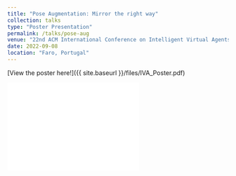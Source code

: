 ```yaml
---
title: "Pose Augmentation: Mirror the right way"
collection: talks
type: "Poster Presentation"
permalink: /talks/pose-aug
venue: "22nd ACM International Conference on Intelligent Virtual Agents"
date: 2022-09-08
location: "Faro, Portugal"
---
```


[View the poster here!]({{ site.baseurl }}/files/IVA_Poster.pdf)

<embed src="{{ site.baseurl }}/files/IVA_Poster.pdf" height="200" width="300" type='application/pdf'> 
